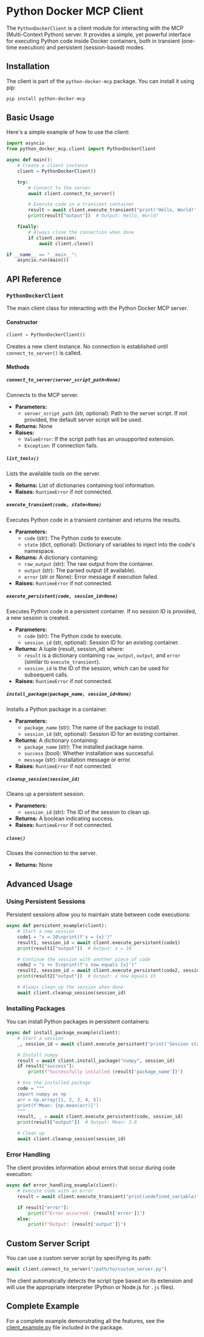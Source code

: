 # Python Docker MCP Client

The `PythonDockerClient` is a client module for interacting with the MCP (Multi-Context Python) server. It provides a simple, yet powerful interface for executing Python code inside Docker containers, both in transient (one-time execution) and persistent (session-based) modes.

## Installation

The client is part of the `python-docker-mcp` package. You can install it using pip:

```bash
pip install python-docker-mcp
```

## Basic Usage

Here's a simple example of how to use the client:

```python
import asyncio
from python_docker_mcp.client import PythonDockerClient

async def main():
    # Create a client instance
    client = PythonDockerClient()

    try:
        # Connect to the server
        await client.connect_to_server()

        # Execute code in a transient container
        result = await client.execute_transient("print('Hello, World!')")
        print(result["output"])  # Output: Hello, World!

    finally:
        # Always close the connection when done
        if client.session:
            await client.close()

if __name__ == "__main__":
    asyncio.run(main())
```

## API Reference

### `PythonDockerClient`

The main client class for interacting with the Python Docker MCP server.

#### Constructor

```python
client = PythonDockerClient()
```

Creates a new client instance. No connection is established until `connect_to_server()` is called.

#### Methods

##### `connect_to_server(server_script_path=None)`

Connects to the MCP server.

- **Parameters:**
  - `server_script_path` (str, optional): Path to the server script. If not provided, the default server script will be used.
- **Returns:** None
- **Raises:**
  - `ValueError`: If the script path has an unsupported extension.
  - `Exception`: If connection fails.

##### `list_tools()`

Lists the available tools on the server.

- **Returns:** List of dictionaries containing tool information.
- **Raises:** `RuntimeError` if not connected.

##### `execute_transient(code, state=None)`

Executes Python code in a transient container and returns the results.

- **Parameters:**
  - `code` (str): The Python code to execute.
  - `state` (dict, optional): Dictionary of variables to inject into the code's namespace.
- **Returns:** A dictionary containing:
  - `raw_output` (str): The raw output from the container.
  - `output` (str): The parsed output (if available).
  - `error` (str or None): Error message if execution failed.
- **Raises:** `RuntimeError` if not connected.

##### `execute_persistent(code, session_id=None)`

Executes Python code in a persistent container. If no session ID is provided, a new session is created.

- **Parameters:**
  - `code` (str): The Python code to execute.
  - `session_id` (str, optional): Session ID for an existing container.
- **Returns:** A tuple (result, session_id) where:
  - `result` is a dictionary containing `raw_output`, `output`, and `error` (similar to `execute_transient`).
  - `session_id` is the ID of the session, which can be used for subsequent calls.
- **Raises:** `RuntimeError` if not connected.

##### `install_package(package_name, session_id=None)`

Installs a Python package in a container.

- **Parameters:**
  - `package_name` (str): The name of the package to install.
  - `session_id` (str, optional): Session ID for an existing container.
- **Returns:** A dictionary containing:
  - `package_name` (str): The installed package name.
  - `success` (bool): Whether installation was successful.
  - `message` (str): Installation message or error.
- **Raises:** `RuntimeError` if not connected.

##### `cleanup_session(session_id)`

Cleans up a persistent session.

- **Parameters:**
  - `session_id` (str): The ID of the session to clean up.
- **Returns:** A boolean indicating success.
- **Raises:** `RuntimeError` if not connected.

##### `close()`

Closes the connection to the server.

- **Returns:** None

## Advanced Usage

### Using Persistent Sessions

Persistent sessions allow you to maintain state between code executions:

```python
async def persistent_example(client):
    # Start a new session
    code1 = "x = 10\nprint(f'x = {x}')"
    result1, session_id = await client.execute_persistent(code1)
    print(result1["output"])  # Output: x = 10

    # Continue the session with another piece of code
    code2 = "x += 5\nprint(f'x now equals {x}')"
    result2, session_id = await client.execute_persistent(code2, session_id)
    print(result2["output"])  # Output: x now equals 15

    # Always clean up the session when done
    await client.cleanup_session(session_id)
```

### Installing Packages

You can install Python packages in persistent containers:

```python
async def install_package_example(client):
    # Start a session
    _, session_id = await client.execute_persistent("print('Session started')")

    # Install numpy
    result = await client.install_package("numpy", session_id)
    if result["success"]:
        print(f"Successfully installed {result['package_name']}")

    # Use the installed package
    code = """
    import numpy as np
    arr = np.array([1, 2, 3, 4, 5])
    print(f'Mean: {np.mean(arr)}')
    """
    result, _ = await client.execute_persistent(code, session_id)
    print(result["output"])  # Output: Mean: 3.0

    # Clean up
    await client.cleanup_session(session_id)
```

### Error Handling

The client provides information about errors that occur during code execution:

```python
async def error_handling_example(client):
    # Execute code with an error
    result = await client.execute_transient("print(undefined_variable)")

    if result["error"]:
        print(f"Error occurred: {result['error']}")
    else:
        print(f"Output: {result['output']}")
```

## Custom Server Script

You can use a custom server script by specifying its path:

```python
await client.connect_to_server("/path/to/custom_server.py")
```

The client automatically detects the script type based on its extension and will use the appropriate interpreter (Python or Node.js for `.js` files).

## Complete Example

For a complete example demonstrating all the features, see the [client_example.py](../examples/client_example.py) file included in the package.
